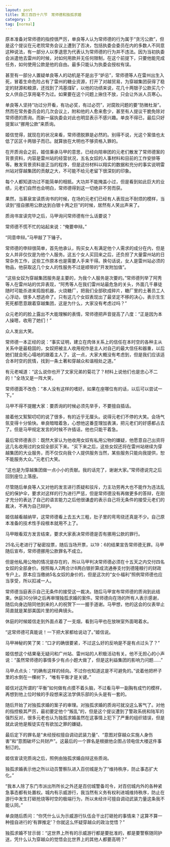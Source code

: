 ```yaml
---
layout: post
title: 第三百四十六节　常师德和独孤求婚
category: 3
tag: [normal]
---
```


原本准备对常师德的指控很严厉，单良等人认为常师德的行为属于“贪污公款”，但是这个提议在元老院常务会议上遭到了否决，包括执委会委员在内的多数人不同意这种说法，有一部分人以季退思为代表认为常师德的行为并不违法。因为当初执委会派遣他去雷州的时候，对如何用款并无任何限制，在这个前提下，只要他能完成任务，如何使用公款是他的自由。最多只能认为执委会授权有误。

甚至有一部分人置疑单良等人的动机是不是出于“妒忌”，常师德等人在雷州出生入死，冒着生命危险占有了雷州的糖业资源，打开了对越贸易，为穿越集团获得了稳定的财源和粮源，还找到了鸿基煤矿，以他的功绩来说，花几十两银子公款买几个女人供自己享用毫不为过。如果要在这个问题上揪住不放，只会让外派人员寒心。

单良等人坚持“功过分开看，有功必奖，有过必罚”，对腐败问题的要“防微杜渐”。然而在常务委员会的几次会议上，附和他的人愈来愈少，甚至有人提议干脆免除对常师德的质询。而新一届执委会对此也明显表示不感兴趣。单良不得已，最后只好提案以“挪用公款”来质询。

姬信觉得，就现在的状况来看，常师德脱罪是必然的。别得不说，光这个案值也太低了区区十两银子而已。就算放在大明也不够资格入罪的。

在开质询会之前，姬信秉承马甲的意思，已经向陪审团的元老们散发了常师德案的背景资料，内容是雷州站的经营状况，五名女奴的人事材料和目前的工作安排等等。散发背景资料是正当的程序，但是这份材料以翔实的数据和充分的事实说明雷州站对穿越集团的贡献之大，不可能不给元老留下很深刻的印象。

每个人都知道功过不能简单的相抵。大功并不能掩盖小过，但是看到如此巨大的业绩，元老们自然也会明白，常师德得到这一切绝非不劳而获。

果然，当慕泉宣读质询书的时候，在场的元老们已经有人表现出不耐烦的模样，当读到“擅自挪用公款达到白银十两之巨”的时候，居然有人笑出声来了。

质询书宣读完毕之后，马甲询问常师德有什么话要说？

常师德不慌不忙的站起来说：“俺要申辩。”

“同意申辩。”马甲敲了下锤子。

常师德的申辩很简单，首先他承认，购买女人有满足他个人需求的成分在内，但是女人并非仅仅是为他个人服务。这五个女人买回来之后，还负担了大量雷州站的日常杂务工作，这些工作原本也是需要人手来干得。换句话说，女人是雷州站必须的物品，他获取这几个女人的性服务不过是顺带的“开发附加值”。

“这些女奴为穿越集团服务是主要的，为我个人服务是次要的。”常师德列举了阿秀等人在雷州站的优异表现，“阿秀等人在我们雷州站最危急的关头，外面几千暴徒随时可能杀进来捣毁机器，火烧糖厂，把我们全部砍成碎片，糖厂里的土著员工人心浮动，很多人想逃命了。只有这几个女奴表现出了最坚定不移的决心，表示生生死死都愿意跟着穿越集团，这是为什么，大家没有考虑过吗？”

众元老的的脸上露出不大能理解的表情，常师德把声音提高了八度：“正是因为本人操嗯，收用了她们！”

众人发出大笑。

常师德一本正经的说：“事实证明，建立在肉体关系上的信任在本时空的各种主从关系中是最稳固的，女奴把被主人收用视作是主人对自己的最大信任和器重，以后她们就会死心塌地的跟着主人了。这一点，大家大概没有考虑到，但是我们应该适合本时空的民情，找到一条土著和穿越众和谐相处之道。”

有元老喊道：“这么说你也开了文家兄弟的菊花了？材料上说他们也是忠心不二的！”全场又是一阵大笑，

常师德面不改色：“本人没有这样的嗜好。如果在座哪位有的话，以后可以尝试一下。”

马甲不得不提醒大家：要质询的时候必须先举手，不要擅自插话。

接着他又絮絮叨叨的说了很多，有的近乎无厘头。说得元老们不停的大笑。会场气氛变得十分愉快。单良暗暗着急，心想他这番歪理加表演，把元老们的好感都占去了。但是马甲规定发言的时候不许插话，他也只能干着急。

最后常师德表示：既然大家认为他收用女奴有私用公物的嫌疑，他愿意自己出资将这几名收用过的女奴全部买下来。“买下来之后，这些女奴还将在雷州站继续为穿越集团的大业服务，而不仅仅向我个人提供服务当然，某些服务只能向我提供，恕不能服务大众。”元老们大笑。

“这也是为穿越集团做一点小小的贡献。我的话完了，谢谢大家。”常师德说完之后回到座位上落座。

尽管随后单良等人又对他的发言进行质疑和驳斥，力主功劳再大也不能作为违法乱纪的保护伞，要求对这样的行为进行严惩，但是常师德没有再做更多的答辩，在刚才充分的表达了自己的语言能力之后他很谦虚的表示自己将无条件的接受元老们的裁决，不再为自己辩护。

姬信越看越纳罕，这常师德看上去五大三粗，肚子里的弯弯绕还真是不少。自己原本准备的技术性手段根本就用不上了。

马甲眼看双方发言结束，要求大家表决常师德是否有挪用公款的罪行。

25名元老进行了秘密投票，随后当场开票，以19：6的结果宣告常师德无罪。马甲随后宣布，常师德挪用公款罪名不成立。

但是他私用公物的情况是存在的，所以马甲判决常师德必须在十五天之内交付四名女奴的全部身价。按照每人2两合计8两白银折算成流通券支付到德隆粮行的财政专户上。原本应当缴纳5名女奴的身价的，但是这次的“女仆福利”照例常师德也应当享受，所以扣减一人。

常师德当庭表示自己无条件的接受这一裁决。随后马甲宣布常师德的质询到此结束。休庭30分钟之后再审理独孤求婚的案件。常师德向在场的所有人表示感谢，随后向身边陪同他到来的人的祝贺下一一握手道谢。马甲想，他的这会的仪表举止简直就是某部美国片里的经典镜头。

休庭的时候姬信走到外面点着了一支烟，看到马甲也在放映室外面喝着水。

“这常师德可真能说！一下把大家都给说动了。”姬信说。

马甲神秘的笑了笑：“口才的确很要紧，不过这么好的反响是不是有点过头了？”

姬信想这个结果毫无疑问和广州站、雷州站的人积极活动有关。他不无担心的小声说：“虽然常师德的事情多少有点小题大做了，但是这利益集团的影响力问题……”

马甲点点头：“的确有这样的倾向。不过你也知道这是不可避免的。”说着他把杯子里的水倒在一棵树下，“唯有平衡才是关键。”

姬信对这所谓的“平衡”如何做有点摸不着头脑，不过看马甲一副胸有成竹的模样，再想到他上位时候的手段想来这法学俱乐部的头头是有一套的。

随后开始了对独孤求婚的案子的审理。对独孤求婚的质询可就没这么客气了。对他的指控极其严厉，最初要定他个“叛乱”的，但是这个提议遭到了警政系统和陆军的强烈反对，很多元老也认为独孤求婚虽然在这事情上犯下了严重的组织错误，但是就此说他是叛徒实在有欲加之罪的嫌疑。

最后定下的罪名是“未经授权擅自调动武装力量”、“意图对穿越众实施人身伤害”和“意图破坏公共财产”。这最后的一个罪名是根据他企图占领电信大楼这件事制订的。

姬信宣读完质询之后，照例由独孤求婚自辩这些质询。

独孤求婚表示他之所以动员警察队进入百仞城是为了“维持秩序，防止事态扩大化。”

“我本人除了东门市派出所所长之外还是百仞城警备司令，对百仞城内外的各种紧急事态都有处置权。城内有示威游行，我当然有义务有权利进城维持秩序，防止在游行中发生打砸抢烧等时空的极端行为，所以未经许可擅自调动武装力量这条我不能认同。”

单良随后质问：“你凭什么认为示威游行队伍会干出打砸抢的事情来？这算不算一种擅自进行的‘有罪推定’？你就这么怀疑穿越众的政治觉悟？”

独孤求婚不甘示弱：“这世界上所有的示威游行都是要批准的，都是要警察随同护送，凭什么认为穿越众的觉悟会比世界上的其他人都要高明？”